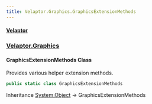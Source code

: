 ```yaml
---
title: Velaptor.Graphics.GraphicsExtensionMethods
---
```


#### [Velaptor](Namespaces.md 'Velaptor Namespaces')
### [Velaptor.Graphics](Velaptor.Graphics.md 'Velaptor.Graphics')

#### GraphicsExtensionMethods Class

Provides various helper extension methods.

```csharp
public static class GraphicsExtensionMethods
```

Inheritance [System.Object](https://docs.microsoft.com/en-us/dotnet/api/System.Object 'System.Object') → GraphicsExtensionMethods